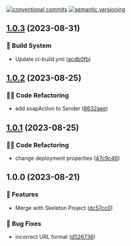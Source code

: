 [![conventional commits](https://img.shields.io/badge/conventional%20commits-1.0.0-yellow.svg)](https://conventionalcommits.org) [![semantic versioning](https://img.shields.io/badge/semantic%20versioning-2.0.0-green.svg)](https://semver.org)

## [1.0.3](https://github.com/Sudwest-Fryslan/KANA-NHR-Koppeling/compare/v1.0.2...v1.0.3) (2023-08-31)


### 🤖 Build System

* Update ci-build.yml ([acdb0fb](https://github.com/Sudwest-Fryslan/KANA-NHR-Koppeling/commit/acdb0fbe4bf65edb697243c2c292f45c0a02bbe3))

## [1.0.2](https://github.com/Sudwest-Fryslan/KANA-NHR-Koppeling/compare/v1.0.1...v1.0.2) (2023-08-25)


### 🧑‍💻 Code Refactoring

* add soapAction to Sender ([8632aee](https://github.com/Sudwest-Fryslan/KANA-NHR-Koppeling/commit/8632aeecde9e45d61ed235f82387446caa19d708))

## [1.0.1](https://github.com/Sudwest-Fryslan/KANA-NHR-Koppeling/compare/v1.0.0...v1.0.1) (2023-08-25)


### 🧑‍💻 Code Refactoring

* change deployment properties ([47c9c46](https://github.com/Sudwest-Fryslan/KANA-NHR-Koppeling/commit/47c9c46115f4c5cb706b4175dba4187efef73c7c))

## 1.0.0 (2023-08-21)


### 🍕 Features

* Merge with Skeleton Project ([dc57cc0](https://github.com/Sudwest-Fryslan/KANA-NHR-Koppeling/commit/dc57cc03e9a1d043bb1f1038984765c3dfd7757a))


### 🐛 Bug Fixes

* incorrect URL format ([d526736](https://github.com/Sudwest-Fryslan/KANA-NHR-Koppeling/commit/d5267369424b102da15e989a6a3d3e28413b85b2))
